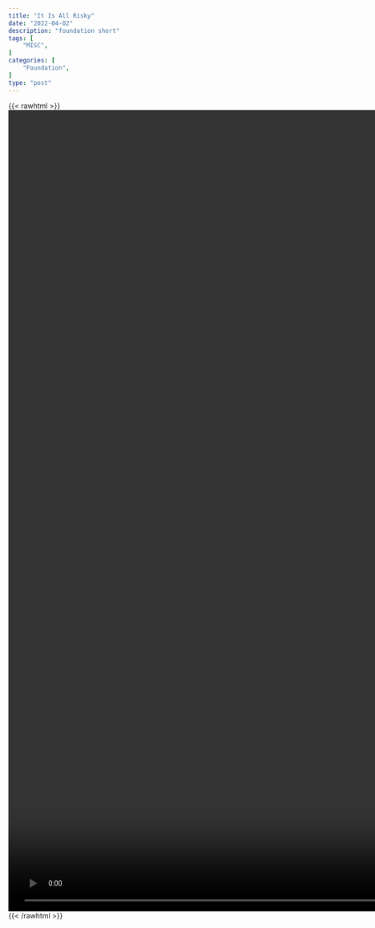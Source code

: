 ```yaml
---
title: "It Is All Risky"
date: "2022-04-02"
description: "foundation short"
tags: [
    "MISC",
]
categories: [
    "Foundation",
]
type: "post"
---
```

{{< rawhtml >}}
    <video style="height:40vh;width:auto" overflow="hidden" controls>
        <source src="https://clips.dev00ps.com/MISC/It_s_all_risky._So_stop_avoiding_risks%21.mp4" type="video/mp4"> 
    </video>
{{< /rawhtml >}}